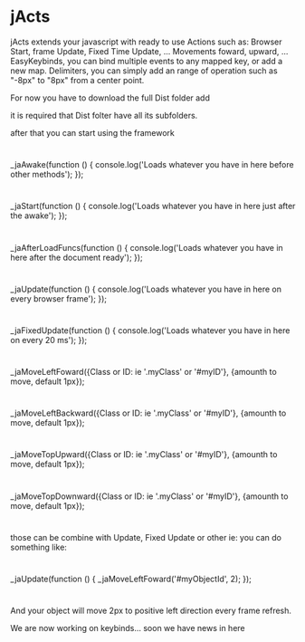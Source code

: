 # jActs
jActs extends your javascript with ready to use Actions such as: 
Browser Start, frame Update, Fixed Time Update, ...
Movements foward, upward, ...
EasyKeybinds, you can bind multiple events to any mapped key, or add a new map.
Delimiters, you can simply add an range of operation such as "-8px" to "8px" from a center point.

For now you have to download the full Dist folder
add
<script src='{yourPath}/Dist/jActs.js'></script>

it is required that Dist folter have all its subfolders.

after that you can start using the framework
#
#
_jaAwake(function () { 
    console.log('Loads whatever you have in here before other methods'); 
});
#
#
_jaStart(function () { 
    console.log('Loads whatever you have in here just after the awake'); 
});
#
#
_jaAfterLoadFuncs(function () { 
    console.log('Loads whatever you have in here after the document ready'); 
});
#
#   
_jaUpdate(function () { 
    console.log('Loads whatever you have in here on every browser frame'); 
});
#
#
_jaFixedUpdate(function () { 
    console.log('Loads whatever you have in here on every 20 ms'); 
});
#
#
_jaMoveLeftFoward({Class or ID: ie '.myClass' or '#myID'}, {amounth to move, default 1px});
#
_jaMoveLeftBackward({Class or ID: ie '.myClass' or '#myID'}, {amounth to move, default 1px});
#
_jaMoveTopUpward({Class or ID: ie '.myClass' or '#myID'}, {amounth to move, default 1px});
#
_jaMoveTopDownward({Class or ID: ie '.myClass' or '#myID'}, {amounth to move, default 1px});
#

those can be combine with Update, Fixed Update or other ie:
you can do something like:
#
#
_jaUpdate(function () { 
        _jaMoveLeftFoward('#myObjectId', 2);
});
#
#
And your object will move 2px to positive left direction every frame refresh.
  
We are now working on keybinds... soon we have news in here

